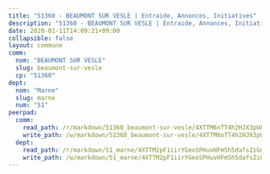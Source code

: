 ```yaml
---
title: "51360 - BEAUMONT SUR VESLE | Entraide, Annonces, Initiatives"
description: "51360 - BEAUMONT SUR VESLE | Entraide, Annonces, Initiatives"
date: 2020-01-11T14:09:21+09:00
collapsible: false
layout: commune
comm:
  nom: "BEAUMONT SUR VESLE"
  slug: beaumont-sur-vesle
  cp: "51360"
dept:
  nom: "Marne"
  slug: marne
  num: "51"
peerpad:
  comm:
    read_path: /r/markdown/51360_beaumont-sur-vesle/4XTTM6nTT4h2HJX3pU8QLqGEa1bQiqTGooJSsLMUzJonZgwzm
    write_path: /w/markdown/51360_beaumont-sur-vesle/4XTTM6nTT4h2HJX3pU8QLqGEa1bQiqTGooJSsLMUzJonZgwzm-K3TgUL7BxMmMD9A1YxZbwwBtjpadYPhgH38R6PRq1ViaiUBt6GD1iSyGN5LcEZMMNmJHsVik4N1yy38mdsokFootbRMGB5V98iNRQFN55BK89um6gxwsGKx3SU8DUcVYoc3TRWVT
  dept:
    read_path: /r/markdown/51_marne/4XTTM2pF1iirYGeoSPHuvHFmSh5dafsZiGuDVqApNYr9W2doe
    write_path: /w/markdown/51_marne/4XTTM2pF1iirYGeoSPHuvHFmSh5dafsZiGuDVqApNYr9W2doe-K3TgV7EpXmd75L5pz6aUTALihWsFeiubyposyfPgz6DbQby3ZQF3gNXaGqeRVGevfRz46yND7Y8QkCv5VozWFj5shZbEokjWNQrdmmsAHCxzuLQj5kuinh4kCdsefHKLdp7xhUwa
---
```


